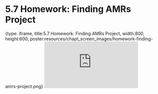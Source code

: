 # 5.7 Homework: Finding AMRs Project
 
{type: iframe, title:5.7 Homework: Finding AMRs Project, width:800, height:600, poster:resources/chapt_screen_images/homework-finding-amrs-project.png}
![](https://vgaysin1.github.io/CURE-MicrobialMysteries-test/homework-finding-amrs-project.html)
 

 
